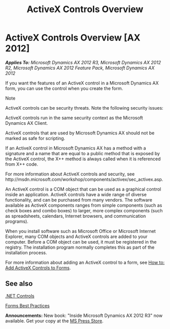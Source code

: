 ﻿---
title: ActiveX Controls Overview
TOCTitle: ActiveX Controls Overview
ms:assetid: 31083f13-859e-4f78-b468-51dcb1a68371
ms:mtpsurl: https://msdn.microsoft.com/en-us/library/Aa635219(v=AX.60)
ms:contentKeyID: 35241988
ms.date: 05/18/2015
mtps_version: v=AX.60
---

# ActiveX Controls Overview [AX 2012]


_**Applies To:** Microsoft Dynamics AX 2012 R3, Microsoft Dynamics AX 2012 R2, Microsoft Dynamics AX 2012 Feature Pack, Microsoft Dynamics AX 2012_

If you want the features of an ActiveX control in a Microsoft Dynamics AX form, you can use the control when you create the form.


> [!NOTE]
> <P>ActiveX controls can be security threats. Note the following security issues:</P>
> <P>ActiveX controls run in the same security context as the Microsoft Dynamics AX Client.</P>
> <P>ActiveX controls that are used by Microsoft Dynamics AX should not be marked as safe for scripting.</P>
> <P>If an ActiveX control in Microsoft Dynamics AX has a method with a signature and a name that are equal to a public method that is exposed by the ActiveX control, the X++ method is always called when it is referenced from X++ code.</P>
> <P>For more information about ActiveX controls and security, see http://msdn.microsoft.com/workshop/components/activex/sec_activex.asp.</P>



An ActiveX control is a COM object that can be used as a graphical control inside an application. ActiveX controls have a wide range of diverse functionality, and can be purchased from many vendors. The software available as ActiveX components ranges from simple components (such as check boxes and combo boxes) to larger, more complex components (such as spreadsheets, calendars, Internet browsers, and communication programs).

When you install software such as Microsoft Office or Microsoft Internet Explorer, many COM objects and ActiveX controls are added to your computer. Before a COM object can be used, it must be registered in the registry. The installation program normally completes this as part of the installation process.

For more information about adding an ActiveX control to a form, see [How to: Add ActiveX Controls to Forms](how-to-add-activex-controls-to-forms.md).

## See also

[.NET Controls](net-controls.md)

[Forms Best Practices](forms-best-practices.md)

  
**Announcements:** New book: "Inside Microsoft Dynamics AX 2012 R3" now available. Get your copy at the [MS Press Store](https://www.microsoftpressstore.com/store/inside-microsoft-dynamics-ax-2012-r3-9780735685109).

